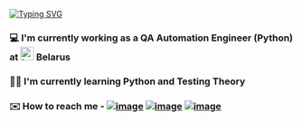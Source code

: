<!-- ### Hi there 👋 -->

<!--
**KirillKovalkin/KirillKovalkin** is a ✨ _special_ ✨ repository because its `README.md` (this file) appears on your GitHub profile.

Here are some ideas to get you started:

- 🔭 I’m currently working on ...
- 🌱 I’m currently learning ...
- 👯 I’m looking to collaborate on ...
- 🤔 I’m looking for help with ...
- 💬 Ask me about ...
- 📫 How to reach me: ...
- 😄 Pronouns: ...
- ⚡ Fun fact: ...
-->


[![Typing SVG](https://readme-typing-svg.demolab.com?font=Fira+Code&size=25&pause=1000&random=false&width=800&lines=Hello%2C+my+name+is+Kirill+and+welcome+to+my+Github)](https://git.io/typing-svg)

### 💻 I'm currently working as a QA Automation Engineer (Python) at <a title="A1 Group, CC BY-SA 4.0 &lt;https://creativecommons.org/licenses/by-sa/4.0&gt;, via Wikimedia Commons" href="https://commons.wikimedia.org/wiki/File:Logo_of_A1.svg"><img width="24" alt="Logo of A1" src="https://upload.wikimedia.org/wikipedia/commons/thumb/b/b2/Logo_of_A1.svg/32px-Logo_of_A1.svg.png"></a> Belarus

### 👨‍🎓 I'm currently learning Python and Testing Theory

### ✉️ How to reach me - [![image](https://github.com/KirillKovalkin/KirillKovalkin/assets/108697657/6870704c-284f-4f00-b5c8-684bdeff9941)](https://t.me/alohaguys) [![image](https://github.com/KirillKovalkin/KirillKovalkin/assets/108697657/53ba3dc0-d7fe-41a0-b30c-2aa1dad2dc90)](https://www.linkedin.com/in/kirill-kovalkin-07329982/) [![image](https://github.com/KirillKovalkin/KirillKovalkin/assets/108697657/d024144d-f956-4cb7-98d8-bc5a37f88eed)](mailto:kiryll.kovalkin@gmail.com)


